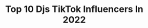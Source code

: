 ---
title: Top 10 Djs TikTok Influencers In 2022
description: >-
  Find top djs TikTok influencers in 2022. Most popular hashtags: #foryou #fyp #viral #dance.
platform: TikTok
hits: 253
text_top: Discover the best TikTok influencers on inBeat.
text_bottom: Our platform has 253 TikTok influencers like this for you to connect with.
profiles:
  - username: "michellemccormick19"
    fullname: >-
      Michelle Mc Cormick
    bio: >-
      #classycats🐈 #andyangels #djswolves #gsacode💜💜 #antibullybunnies
    location: "United Kingdom"
    followers: 3675
    engagement: 3703
    commentsToLikes: 0.323372
    id: ckb1dc5tf28e20j238j9ki5ha
    verified: false
    hashtags: "#andyangels, #djswolve, #lexiessuperheroes4life, #antibullybunnies"
  - username: "99goonsquad"
    fullname: >-
      99GOONSQUAD
    bio: >-
      TWINS! Djs/Music producers NEW REMIX⬇️
    location: "United States"
    followers: 4300000
    engagement: 1889
    commentsToLikes: 0.021721
    id: ck8km1f8o6i5e0j78n5vraybm
    verified: true
    hashtags: "#atvsnextinfluencer, #pranks, #duet"
  - username: "the_maniz.dj"
    fullname: >-
       THE MANIZ DJ
    bio: >-
      tu chapin favorito 🇬🇹🔥❤🥳🌹 sígueme en ig y soundcloud the_maniz.djs
    location: "Guatemala"
    followers: 22300
    engagement: 1056
    commentsToLikes: 0.058065
    id: ckad7upp35ynp0i78vids9o37
    verified: false
    hashtags: "#fyp, #themanizdj, #humor, #remix"
  - username: "djsandioffical"
    fullname: >-
      𝔻𝕁𝕊𝕒𝕟𝕕𝕚𝕆𝕗𝕗𝕚𝕔𝕚𝕒𝕝
    bio: >-
      ❤🇭🇷HR 🇩🇪DE❤ SINGLE Instagram DJSANDIOFFICIAL
    location: "Germany"
    followers: 26100
    engagement: 465
    commentsToLikes: 0.090760
    id: ckbaf47ed78f80j23mefufcj2
    verified: false
    hashtags: "#viral, #xyzbca, #bosnia, #izetfazlinovic"
  - username: "djswayindia"
    fullname: >-
      Sway
    bio: >-
      Instagram Id 👉🏻 DJSwayIndia DJ | Remixer | Blogger 👩🏼‍🦱 Show Your Love ❤️
    location: "India"
    followers: 3
    engagement: 838
    commentsToLikes: 0.041289
    id: ckbeye232issa0j23yi3fn67l
    verified: false
    hashtags: "#foryou, #tiktokfashionblogger, #fashionblogger, #viralvideo"
  - username: "sagardehraj"
    fullname: >-
      Sagar Dehraj
    bio: >-
      3 Aug Single follow me on Instagram. Djsagardehraj
    location: "India"
    followers: 43900
    engagement: 768
    commentsToLikes: 0.018443
    id: ckbqi9bql3hli0j23daiz8sad
    verified: false
    hashtags: "#forupage, #foryou, #stayhome, #moosewala"
  - username: "letwinsdjs"
    fullname: >-
      LE TWINS DJS
    bio: >-
      DJs💿Estamos respondiendo en insta!☄️🚀Cantantes/Latinas🪐@officialletwins/590k?
    location: "Mexico"
    followers: 592500
    engagement: 1696
    commentsToLikes: 0.006443
    id: ckbf0xhqtmvw80j23zo92c34l
    verified: true
    hashtags: "#twins, #djs, #mexico, #foryou"
  - username: "saridnce26"
    fullname: >-
      Sarimar Trías
    bio: >-
      Ing Quimico 🇻🇪 Dancer @lamaterialista1 @djscuff 50k 🥺
    location: "Dominican Republic"
    followers: 44500
    engagement: 1212
    commentsToLikes: 0.014402
    id: cka85bdg1xgln0i78tmkm1851
    verified: false
    hashtags: "#viral, #baile, #braidsqueen, #dance"
  - username: "danielstewart17"
    fullname: >-
      Daniel Stewart (DJ)
    bio: >-
      Siberian husky 🐶 Snapchat: djstewa Free @_itsnate😢✊
    location: "United States"
    followers: 259600
    engagement: 1653
    commentsToLikes: 0.000000
    id: ck94hgr1cjn750j7888w7in3p
    verified: false
    hashtags: "#fyp, #foryou, #cute, #funny"
  - username: "djzetaofficial"
    fullname: >-
      DJ ZETA OFFICIAL
    bio: >-
      DJs | Twins | Texas | Regios ⛰
    location: "United States"
    followers: 185300
    engagement: 748
    commentsToLikes: 0.005566
    id: ck9r4q7r3wa8m0j785exp8i93
    verified: false
    hashtags: "#funny, #quincea, #cowboys, #djzeta"
---